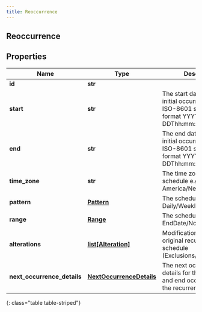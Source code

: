 ```yaml
---
title: Reoccurrence
---
```

## Reoccurrence

## Properties

|Name | Type | Description | Notes|
|------------ | ------------- | ------------- | -------------|
| **id** | **str** |  | [optional] |
| **start** | **str** | The start date time of the initial occurrence as an ISO-8601 string in the format YYYY-MM-DDThh:mm:ss | |
| **end** | **str** | The end date time of the initial occurrence as an ISO-8601 string in the format YYYY-MM-DDThh:mm:ss | |
| **time_zone** | **str** | The time zone of the schedule e.g.:  America/New_York | |
| **pattern** | [**Pattern**](Pattern.html) | The schedule pattern e.g.: Daily/Weekly | |
| **range** | [**Range**](Range.html) | The schedule range e.g.: EndDate/NoEnd/Numbered | |
| **alterations** | [**list[Alteration]**](Alteration.html) | Modifications to the original recurrence schedule (Exclusions/Inclusions) | [optional] |
| **next_occurrence_details** | [**NextOccurrenceDetails**](NextOccurrenceDetails.html) | The next occurrence details for the next start and end occurrences for the recurrence | [optional] |
{: class="table table-striped"}


